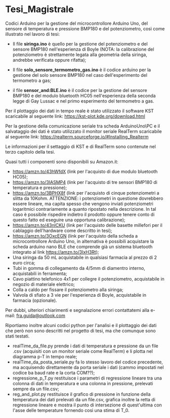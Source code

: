 # Tesi_Magistrale

Codici Arduino per la gestione del microcontrollore Arduino Uno, del sensore di temperatura e pressione BMP180 e del potenziometro, così come illustrato nel lavoro di tesi:

- Il file **siringa.ino** è quello per la gestione del potenziometro e del sensore BMP180 nell'esperienza di Boyle
(NOTA: la calibrazione del potenziometro è strettamente legata alla geometria della siringa, andrebbe verificata oppure rifatta);

- Il file **solo_sensore_termometro_gas.ino** è il codice arduino per la gestione del solo sensore BMP180 nel caso dell'esperimento del termometro a gas;

- il file **sensor_and:BLE.ino** è il codice per la gestione del sensore BMP180 e del modulo bluetooth HC05 nell'esperienza della seconda legge di Gay Lussac e nel primo esperimento del termometro a gas.

Per il plottaggio dei dati in tempo reale è stato utilizzato il software KST scaricabile al seguente link:
https://kst-plot.kde.org/download.html

Per la gestione della comunicazione seriale tra scheda ArduinoUno\PC e il salvataggio dei dati è stato utilizzato il monitor seriale RealTerm scaricabile al seguente link: https://realterm.sourceforge.io/#Installing_Realterm

Le informazioni per il settaggio di KST e di RealTerm sono contenute nel terzo capitolo della tesi.

Quasi tutti i componenti sono disponibili su Amazon.it:

- https://amzn.to/43hWfdX (link per l'acquisto di due modulo bluetooth HC05);
- https://amzn.to/3IASMP4 (link per l'acquisto di tre sensori BMP180 di temperatura e pressione);
- https://amzn.to/3BPHX8f (link per l'acquisto di cinque potenziometri a slitta da 10Kohm. ATTENZIONE: i potenziometri in questione dovrebbero essere lineare, ma capita spesso che vengono inviati potenziometri logaritmici contrariamente a quanto ripostato nella descrizione. In tal caso è possibile rispedire indietro il prodotto oppure tenere conto di questo fatto ed eseguire una opportuna calibrazione);
- https://amzn.to/43nlCKU (link per l'acquisto delle basette millefori per il cablaggio dell'hardware come descritto in tesi);
- https://amzn.to/3OxcEGN (link per l'acquisto della scheda a microcontrollore Arduino Uno, in alternativa è possibili acquistare la scheda arduino nano BLE che comprende già un sistema bluetooth integrato al link https://amzn.to/3IxH3Rt);
- Una siringa da 50 mL acquistabile in qualsiasi farmacia al prezzo di 2 euro circa;
- Tubi in gomma di collegamento da 4/5mm di diamentro interno, acquistabili in ferramenta;
- Cavo piattino telefonico 4x1 per collegre il potenziometro, acquistabile in negozio di materiale elettrico;
- Colla a caldo per fissare il potenziometro alla siringa;
- Valvola di sfiato a 3 vie per l'esperienza di Boyle, acquistabile in farmacia (opzionale).


Per dubbi, ulteriori chiarimenti e segnalazione errori contattatemi alla e-mail: fra.guida@outlook.com



Riportiamo inoltre alcuni codici python per l'analisi e il plottaggio dei dati che però non sono descritti nel progetto di tesi, ma che comunque sono stati testati.

- realTime_da_file.py prende i dati di temperatura e pressione da un file .csv (acquisiti con un monitor seriale come RealTerm) e li plotta nel diagramma p-T in tempo reale;
- realTime_da_posta_seriale.py fa lo stesso lavoro del codice precedente, ma acquisendo direttamente da porta seriale i dati (cammo impostati nel codice ba baud rate e la corta COM??);
- regressione_p_T.py restituisce i parametri di regressione lineare tra una colonna di dati in temperatura e una colonna in pressione, prelevati sempre da un file.csv;
- reg_and_plot.py restituisce il grafico di pressione in funzione della temperatura dei dati prelevati da un file.csv, grafica inoltre la retta di regressione lineare e mostra il punto di intersezione di quest'ultima con l'asse delle temperature fornendo così una stima di T_0.





